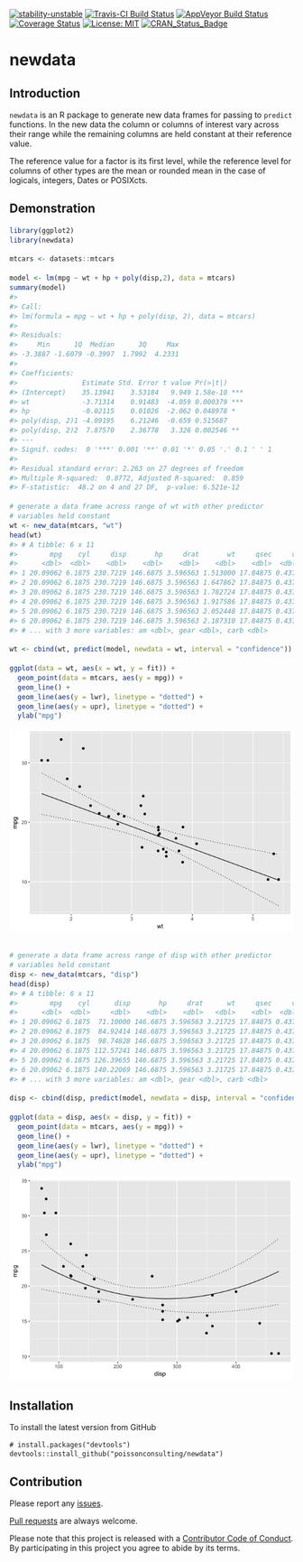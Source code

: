 
<!-- README.md is generated from README.Rmd. Please edit that file -->
[![stability-unstable](https://img.shields.io/badge/stability-unstable-yellow.svg)](https://github.com/joethorley/stability-badges#unstable) [![Travis-CI Build Status](https://travis-ci.org/poissonconsulting/newdata.svg?branch=master)](https://travis-ci.org/poissonconsulting/newdata) [![AppVeyor Build Status](https://ci.appveyor.com/api/projects/status/github/poissonconsulting/newdata?branch=master&svg=true)](https://ci.appveyor.com/project/poissonconsulting/newdata) [![Coverage Status](https://img.shields.io/codecov/c/github/poissonconsulting/newdata/master.svg)](https://codecov.io/github/poissonconsulting/newdata?branch=master) [![License: MIT](https://img.shields.io/badge/License-MIT-green.svg)](https://opensource.org/licenses/MIT) [![CRAN\_Status\_Badge](http://www.r-pkg.org/badges/version/newdata)](https://cran.r-project.org/package=newdata)

newdata
=======

Introduction
------------

`newdata` is an R package to generate new data frames for passing to `predict` functions. In the new data the column or columns of interest vary across their range while the remaining columns are held constant at their reference value.

The reference value for a factor is its first level, while the reference level for columns of other types are the mean or rounded mean in the case of logicals, integers, Dates or POSIXcts.

Demonstration
-------------

``` r
library(ggplot2)
library(newdata)

mtcars <- datasets::mtcars

model <- lm(mpg ~ wt + hp + poly(disp,2), data = mtcars)
summary(model)
#> 
#> Call:
#> lm(formula = mpg ~ wt + hp + poly(disp, 2), data = mtcars)
#> 
#> Residuals:
#>     Min      1Q  Median      3Q     Max 
#> -3.3887 -1.6079 -0.3997  1.7992  4.2331 
#> 
#> Coefficients:
#>                Estimate Std. Error t value Pr(>|t|)    
#> (Intercept)    35.13941    3.53184   9.949 1.58e-10 ***
#> wt             -3.71314    0.91483  -4.059 0.000379 ***
#> hp             -0.02115    0.01026  -2.062 0.048978 *  
#> poly(disp, 2)1 -4.09195    6.21246  -0.659 0.515687    
#> poly(disp, 2)2  7.87570    2.36778   3.326 0.002546 ** 
#> ---
#> Signif. codes:  0 '***' 0.001 '**' 0.01 '*' 0.05 '.' 0.1 ' ' 1
#> 
#> Residual standard error: 2.263 on 27 degrees of freedom
#> Multiple R-squared:  0.8772, Adjusted R-squared:  0.859 
#> F-statistic:  48.2 on 4 and 27 DF,  p-value: 6.521e-12

# generate a data frame across range of wt with other predictor
# variables held constant
wt <- new_data(mtcars, "wt")
head(wt)
#> # A tibble: 6 x 11
#>        mpg    cyl     disp       hp     drat       wt     qsec     vs
#>      <dbl>  <dbl>    <dbl>    <dbl>    <dbl>    <dbl>    <dbl>  <dbl>
#> 1 20.09062 6.1875 230.7219 146.6875 3.596563 1.513000 17.84875 0.4375
#> 2 20.09062 6.1875 230.7219 146.6875 3.596563 1.647862 17.84875 0.4375
#> 3 20.09062 6.1875 230.7219 146.6875 3.596563 1.782724 17.84875 0.4375
#> 4 20.09062 6.1875 230.7219 146.6875 3.596563 1.917586 17.84875 0.4375
#> 5 20.09062 6.1875 230.7219 146.6875 3.596563 2.052448 17.84875 0.4375
#> 6 20.09062 6.1875 230.7219 146.6875 3.596563 2.187310 17.84875 0.4375
#> # ... with 3 more variables: am <dbl>, gear <dbl>, carb <dbl>

wt <- cbind(wt, predict(model, newdata = wt, interval = "confidence"))

ggplot(data = wt, aes(x = wt, y = fit)) + 
  geom_point(data = mtcars, aes(y = mpg)) + 
  geom_line() +
  geom_line(aes(y = lwr), linetype = "dotted") +
  geom_line(aes(y = upr), linetype = "dotted") +
  ylab("mpg")
```

![](tools/README-unnamed-chunk-2-1.png)

``` r

# generate a data frame across range of disp with other predictor
# variables held constant
disp <- new_data(mtcars, "disp")
head(disp)
#> # A tibble: 6 x 11
#>        mpg    cyl      disp       hp     drat      wt     qsec     vs
#>      <dbl>  <dbl>     <dbl>    <dbl>    <dbl>   <dbl>    <dbl>  <dbl>
#> 1 20.09062 6.1875  71.10000 146.6875 3.596563 3.21725 17.84875 0.4375
#> 2 20.09062 6.1875  84.92414 146.6875 3.596563 3.21725 17.84875 0.4375
#> 3 20.09062 6.1875  98.74828 146.6875 3.596563 3.21725 17.84875 0.4375
#> 4 20.09062 6.1875 112.57241 146.6875 3.596563 3.21725 17.84875 0.4375
#> 5 20.09062 6.1875 126.39655 146.6875 3.596563 3.21725 17.84875 0.4375
#> 6 20.09062 6.1875 140.22069 146.6875 3.596563 3.21725 17.84875 0.4375
#> # ... with 3 more variables: am <dbl>, gear <dbl>, carb <dbl>

disp <- cbind(disp, predict(model, newdata = disp, interval = "confidence"))

ggplot(data = disp, aes(x = disp, y = fit)) + 
  geom_point(data = mtcars, aes(y = mpg)) + 
  geom_line() +
  geom_line(aes(y = lwr), linetype = "dotted") +
  geom_line(aes(y = upr), linetype = "dotted") +
  ylab("mpg")
```

![](tools/README-unnamed-chunk-2-2.png)

Installation
------------

To install the latest version from GitHub

    # install.packages("devtools")
    devtools::install_github("poissonconsulting/newdata")

Contribution
------------

Please report any [issues](https://github.com/poissonconsulting/newdata/issues).

[Pull requests](https://github.com/poissonconsulting/newdata/pulls) are always welcome.

Please note that this project is released with a [Contributor Code of Conduct](CONDUCT.md). By participating in this project you agree to abide by its terms.
